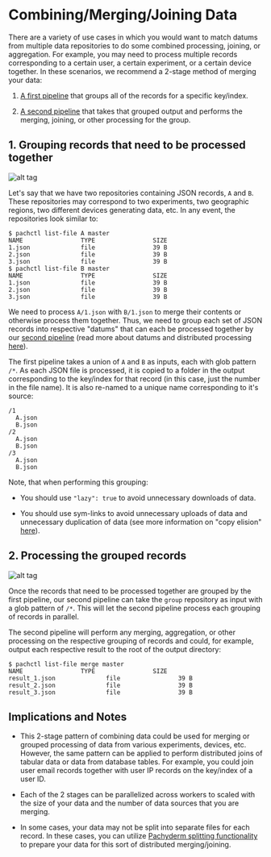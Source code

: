 # Combining/Merging/Joining Data

There are a variety of use cases in which you would want to match datums from multiple data repositories to do some combined processing, joining, or aggregation.  For example, you may need to process multiple records corresponding to a certain user, a certain experiment, or a certain device together.  In these scenarios, we recommend a 2-stage method of merging your data:

1. [A first pipeline](#grouping-records-that-need-to-be-processed-together) that groups all of the records for a specific key/index.

2. [A second pipeline](#processing-the-grouped-records) that takes that grouped output and performs the merging, joining, or other processing for the group.

## 1. Grouping records that need to be processed together

![alt tag](join1.png)

Let's say that we have two repositories containing JSON records, `A` and `B`.  These repositories may correspond to two experiments, two geographic regions, two different devices generating data, etc.  In any event, the repositories look similar to:

```
$ pachctl list-file A master
NAME                TYPE                SIZE                
1.json              file                39 B                
2.json              file                39 B                
3.json              file                39 B                
$ pachctl list-file B master
NAME                TYPE                SIZE                
1.json              file                39 B                
2.json              file                39 B                
3.json              file                39 B                
```

We need to process `A/1.json` with `B/1.json` to merge their contents or otherwise process them together.  Thus, we need to group each set of JSON records into respective "datums" that can each be processed together by our [second pipeline](#processing-the-grouped-records) (read more about datums and distributed processing [here](http://pachyderm.readthedocs.io/en/latest/fundamentals/distributed_computing.html)).

The first pipeline takes a union of `A` and `B` as inputs, each with glob pattern `/*`.  As each JSON file is processed, it is copied to a folder in the output corresponding to the key/index for that record (in this case, just the number in the file name).  It is also re-named to a unique name corresponding to it's source:

```
/1
  A.json
  B.json
/2
  A.json
  B.json
/3
  A.json
  B.json
```

Note, that when performing this grouping:

- You should use `"lazy": true` to avoid unnecessary downloads of data.

- You should use sym-links to avoid unnecessary uploads of data and unnecessary duplication of data (see more information on "copy elision" [here](http://pachyderm.readthedocs.io/en/latest/managing_pachyderm/data_management.html)).


## 2. Processing the grouped records

![alt tag](join2.png)

Once the records that need to be processed together are grouped by the first pipeline, our second pipeline can take the `group` repository as input with a glob pattern of `/*`.  This will let the second pipeline process each grouping of records in parallel.

The second pipeline will perform any merging, aggregation, or other processing on the respective grouping of records and could, for example, output each respective result to the root of the output directory:

```
$ pachctl list-file merge master
NAME                TYPE                SIZE                
result_1.json              file                39 B                
result_2.json              file                39 B                
result_3.json              file                39 B                
```  

## Implications and Notes

- This 2-stage pattern of combining data could be used for merging or grouped processing of data from various experiments, devices, etc. However, the same pattern can be applied to perform distributed joins of tabular data or data from database tables.  For example, you could join user email records together with user IP records on the key/index of a user ID.

- Each of the 2 stages can be parallelized across workers to scaled with the size of your data and the number of data sources that you are merging.

- In some cases, your data may not be split into separate files for each record.  In these cases, you can utilize [Pachyderm splitting functionality](splitting.html) to prepare your data for this sort of distributed merging/joining. 
